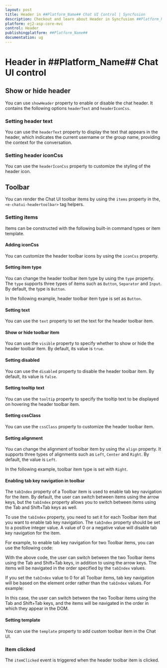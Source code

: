 ```yaml
---
layout: post
title: Header in ##Platform_Name## Chat UI Control | Syncfusion
description: Checkout and learn about Header in Syncfusion ##Platform_Name## Chat UI control of Syncfusion Essential JS 2 and more.
platform: ej2-asp-core-mvc
control: Header
publishingplatform: ##Platform_Name##
documentation: ug
---
```


# Header in ##Platform_Name## Chat UI control

## Show or hide header

You can use `showHeader` property to enable or disable the chat header. It contains the following options `headerText` and `headerIconCss`.

### Setting header text

You can use the `headerText` property to display the text that appears in the header, which indicates the current username or the group name, providing the context for the conversation.

### Setting header iconCss

You can use the `headerIconCss` property to customize the styling of the header icon.

## Toolbar

You can render the Chat UI toolbar items by using the `items` property in the, `<e-chatui-headertoolbar>` tag helpers.

### Setting items

Items can be constructed with the following built-in command types or item template.

#### Adding iconCss

You can customize the header toolbar icons by using the `iconCss` property.

#### Setting item type

You can change the header toolbar item type by using the `type` property. The `type` supports three types of items such as `Button`, `Separator` and `Input`. By default, the type is `Button`.

In the following example, header toolbar item type is set as `Button`.

#### Setting text

You can use the `text` property to set the text for the header toolbar item.

#### Show or hide toolbar item

You can use the `visible` property to specify whether to show or hide the header toolbar item. By default, its value is `true`.

#### Setting disabled

You can use the `disabled` property to disable the header toolbar item. By default, its value is `false`.

#### Setting tooltip text

You can use the `tooltip` property to specify the tooltip text to be displayed on hovering the header toolbar item.

#### Setting cssClass

You can use the `cssClass` property to customize the header toolbar item.

#### Setting alignment

You can change the alignment of toolbar item by using the `align` property. It supports three types of alignments such as `Left`, `Center` and `Right`. By default, the value is `Left`.

In the following example, toolbar item type is set with `Right`.

#### Enabling tab key navigation in toolbar

The `tabIndex` property of a Toolbar item is used to enable tab key navigation for the item. By default, the user can switch between items using the arrow keys, but the `tabIndex` property allows you to switch between items using the Tab and Shift+Tab keys as well.

To use the `tabIndex` property, you need to set it for each Toolbar item that you want to enable tab key navigation. The `tabIndex` property should be set to a positive integer value. A value of 0 or a negative value will disable tab key navigation for the item.

For example, to enable tab key navigation for two Toolbar items, you can use the following code:

With the above code, the user can switch between the two Toolbar items using the Tab and Shift+Tab keys, in addition to using the arrow keys. The items will be navigated in the order specified by the `tabIndex` values.

If you set the `tabIndex` value to 0 for all Toolbar items, tab key navigation will be based on the element order rather than the `tabIndex` values. For example:

In this case, the user can switch between the two Toolbar items using the Tab and Shift+Tab keys, and the items will be navigated in the order in which they appear in the DOM.

#### Setting template

You can use the `template` property to add custom toolbar item in the Chat UI.

### Item clicked

The `itemClicked` event is triggered when the header toolbar item is clicked.